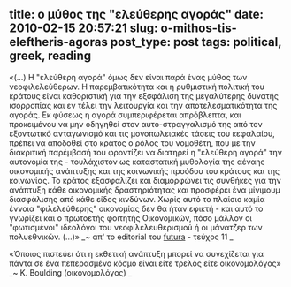 title: ο μύθος της "ελεύθερης αγοράς"
date: 2010-02-15 20:57:21
slug: o-mithos-tis-eleftheris-agoras
post_type: post
tags: political, greek, reading
---

«(...) Η "ελεύθερη αγορά" όμως δεν είναι παρά ένας μύθος των νεοφιλελεύθερων. Η παρεμβατικότητα και η ρυθμιστική πολιτική του κράτους είναι καθοριστική για την εξσφάλιση της μεγαλύτερης δυνατής ισορροπίας και εν τέλει την λειτουργία και την αποτελεσματικότητα της αγοράς. Εκ φύσεως η αγορά συμπεριφέρεται απρόβλεπτα, και προκειμένου να μην οδηγηθεί στον αυτο-στραγγαλισμό της από τον εξοντωτικό ανταγωνισμό και τις μονοπωλειακές τάσεις του κεφαλαίου, πρέπει να αποδοθεί στο κράτος ο ρόλος του νομοθέτη, που με την διακριτική παρέμβασή του φροντίζει να διατηρεί η "ελεύθερη αγορά" την αυτονομία της - τουλάχιστον ως καταστατική μυθολογία της αέναης οικονομικής ανάπτυξης και της κοινωνικής προόδου του κράτους και της κοινωνίας. Το κράτος εξασφαλίζει και διαμορφώνει τις συνθήκες για την ανάπτυξη κάθε οικονομικής δραστηριότητας και προσφέρει ένα μίνιμουμ διασφάλισης από κάθε είδος κινδύνων. Χωρίς αυτό το πλαίσιο καμία έννοια "φιλελεύθερης" οικονομίας δεν θα ήταν εφικτή - και αυτό το γνωρίζει και ο πρωτοετής φοιτητής Οικονομικών, πόσο μάλλον οι "φωτισμένοι" ιδεολόγοι του νεοφιλελευθερισμού ή οι μάνατζερ των πολυεθνικών. (...)»
_~ απ' το editorial του [futura](http://futura-blog.blogspot.com/) - τεύχος 11 _

«Όποιος πιστεύει ότι η εκθετική ανάπτυξη μπορεί να συνεχίζεται για πάντα σε ένα πεπερασμένο κόσμο είναι είτε τρελός είτε οικονομολόγος»
_~ K. Boulding (οικονομολόγος) _
